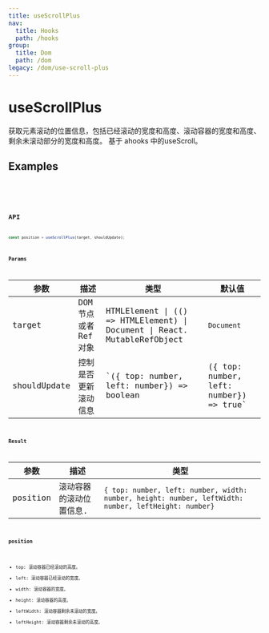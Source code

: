 ```yaml
---
title: useScrollPlus
nav:
  title: Hooks
  path: /hooks
group:
  title: Dom
  path: /dom
legacy: /dom/use-scroll-plus
---
```


# useScrollPlus

获取元素滚动的位置信息，包括已经滚动的宽度和高度、滚动容器的宽度和高度、剩余未滚动部分的宽度和高度。
基于 ahooks 中的useScroll。

## Examples

<code src="./demo/basicScroll.tsx" />
<code src="./demo/documentScroll.tsx" />
<code src="./demo/controlledScroll.tsx" />

## API

``` ts
const position = useScrollPlus(target, shouldUpdate);
```

### Params

| 参数         | 描述                  | 类型                                                                                  | 默认值     |
| ------------ | --------------------- | ------------------------------------------------------------------------------------- | ---------- |
| target       | DOM 节点或者 Ref 对象 | HTMLElement \| (() => HTMLElement) \| Document \| React. MutableRefObject             | `Document` |
| shouldUpdate | 控制是否更新滚动信息  | `({ top: number, left: number}) => boolean  | ({ top: number, left: number}) => true` |

### Result

| 参数     | 描述                    | 类型                                                                                                 |
| -------- | ----------------------- | ---------------------------------------------------------------------------------------------------- |
| position | 滚动容器的滚动位置信息. | `{ top: number, left: number, width: number, height: number, leftWidth: number, leftHeight: number}` |

### position

* top: 滚动容器已经滚动的高度。
* left: 滚动容器已经滚动的宽度。
* width: 滚动容器的宽度。
* height: 滚动容器的高度。
* leftWidth: 滚动容器剩余未滚动的宽度。
* leftHeight: 滚动容器剩余未滚动的高度。
